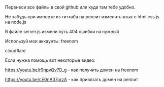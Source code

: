 Перенеси все файлы в свой github или куда там тебе удобно.

Не забудь при импорте из гитхаба на реплит изменить язык с html css js на  node.js

В файле server.js измени путь 404 ошибки на нужный

Используй мои аккаунты:
freenom

cloudflare


Если нужна помощь вот некоторые видео:

https://youtu.be/r9npvQv7D_g - как получить домен на freenom

https://youtu.be/cE0nA37przA - как привязать домен на реплит
